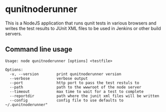 qunitnoderunner
================
This is a NodeJS application that runs qunit tests in various browsers and writes the test results to JUnit XML files to be used in Jenkins or other build servers.

Command line usage
-------------------
	Usage: node qunitnoderunner [options] <testfile>

	Options:
	  -v, --version        print qunitnoderunner version
	  --verbose            verbose output
	  --port               http port to pass the test restuls to
	  --path               path to the wwwroot of the node server
	  --timeout            max time to wait for a test to complete
	  --reportdir          path where the junit xml files will be written
	  --config             config file to use defaults to ~/.qunitnoderunner"
